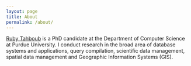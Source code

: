 ```yaml
---
layout: page
title: About
permalink: /about/
---
```


[Ruby Tahboub][ruby-tahboub] is a PhD candidate at the Department of Computer Science at Purdue University. I conduct research in the broad area of database systems and applications, query compilation, scientific data management, spatial data management and Geographic Information Systems (GIS).


[ruby-tahboub]: https://www.cs.purdue.edu/homes/rtahboub/index.htm
